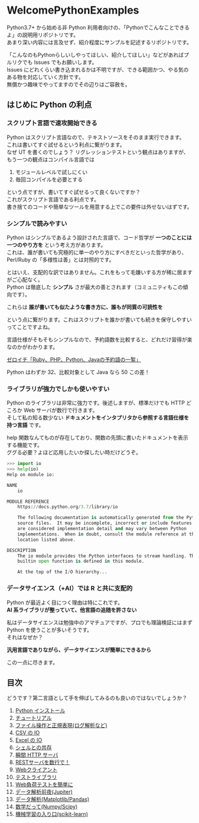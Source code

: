 # WelcomePythonExamples

Python3.7+ から始める非 Python 利用者向けの、「Pythonでこんなことできるよ」の説明用リポジトリです。  
あまり深い内容には言及せず、紹介程度にサンプルを記述するリポジトリです。

「こんなのもPythonらしいしやってほしい、紹介してほしい」などがあればプルリクでも Issues でもお願いします。  
Issues にどれくらい書き込まれるかは不明ですが、できる範囲かつ、やる気のある物を対応していく方針です。  
無償かつ趣味でやってますのでその辺りはご容赦を。

## はじめに Python の利点

### スクリプト言語で速攻開始できる

Python はスクリプト言語なので、テキストソースをそのまま実行できます。  
これは書いてすぐ試せるという利点に繋がります。  
なぜ UT を書くのでしょう？ リグレッションテストという観点はありますが、もう一つの観点はコンパイル言語では

1. モジュールレベルで試しにくい
2. 毎回コンパイルを必要とする

という点ですが、書いてすぐ試せるって良くないですか？  
これがスクリプト言語である利点です。  
書き捨てのコードや簡単なツールを用意する上でこの要件は外せないはずです。

### シンプルで読みやすい

Python はシンプルであるよう設計された言語で、コード哲学が **一つのことには一つのやり方を** という考え方があります。  
これは、誰が書いても究極的に単一のやり方にすべきだといった哲学があり、Perl/Ruby の「多様性は善」とは対照的です。

とはいえ、支配的な訳ではありません。これをもって毛嫌いする方が稀に居ますがご心配なく。  
Python は徹底した **シンプル** さが最大の善とされます（コミュニティもこの傾向です）。

これらは **誰が書いても似たような書き方に、誰もが同質の可読性を**

という点に繋がります。これはスクリプトを誰かが書いても続きを保守しやすいってことですよね。

言語仕様がそもそもシンプルなので、予約語数を比較すると、どれだけ習得が楽なのかがわかります。

[ゼロイチ「Ruby、PHP、Python、Javaの予約語の一覧」](https://programming-beginner-zeroichi.jp/articles/53)

Python はわずか 32、比較対象として Java なら 50 この差！

### ライブラリが強力でしかも使いやすい

Python のライブラリは非常に強力です。後述しますが、標準だけでも HTTP どころか Web サーバが数行で行きます。  
そして私の知る数少ない **ドキュメントをインタプリタから参照する言語仕様を持つ言語** です。

help 関数なんてものが存在しており、関数の先頭に書いたドキュメントを表示する機能です。  
ググる必要？よほど応用したいか探したい時だけどうぞ。

```python
>>> import io
>>> help(io)
Help on module io:

NAME
    io

MODULE REFERENCE
    https://docs.python.org/3.7/library/io

    The following documentation is automatically generated from the Python
    source files.  It may be incomplete, incorrect or include features that
    are considered implementation detail and may vary between Python
    implementations.  When in doubt, consult the module reference at the
    location listed above.

DESCRIPTION
    The io module provides the Python interfaces to stream handling. The
    builtin open function is defined in this module.

    At the top of the I/O hierarchy...
```

### データサイエンス（+AI）では R と共に支配的

Python が最近よく目につく理由は特にこれです。  
**AI 系ライブラリが整っていて、他言語の追随を許さない**

私はデータサイエンスは勉強中のアマチュアですが、プロでも理論検証にはまず Python を使うことが多いそうです。  
それはなぜか？

**汎用言語でありながら、データサイエンスが簡単にできるから**

この一点に尽きます。

## 目次

どうです？第二言語として手を伸ばしてみるのも良いのではないでしょうか？

1. [Python インストール](install/README.md)
2. [チュートリアル](tutorial/README.md)
3. [ファイル操作と正規表現(ログ解析など)](usefiles/file_and_regex/README.md)
4. [CSV の IO](usefiles/csv/README.md)
5. [Excel の IO](usefiles/excel/README.md)
6. [シェルとの共存](useshell/README.md)
7. [瞬間 HTTP サーバ](http_server/README.md)
8. [RESTサーバを数行で！](rest_server/README.md)
9. [Webクライアント](web_client/README.md)
10. [テストライブラリ](tests/README.py)
11. [Web負荷テストを簡単に](stress_test/README.md)
12. [データ解析前夜(Jupiter)](notebook/notebook_with_data/README.md)
13. [データ解析(Matplotlib/Pandas)](data_science/README.md)
14. [数学だって(Numpy/Scipy)](math/README.md)
15. [機械学習の入り口(scikit-learn)](mechanical_lerning/README.md)
